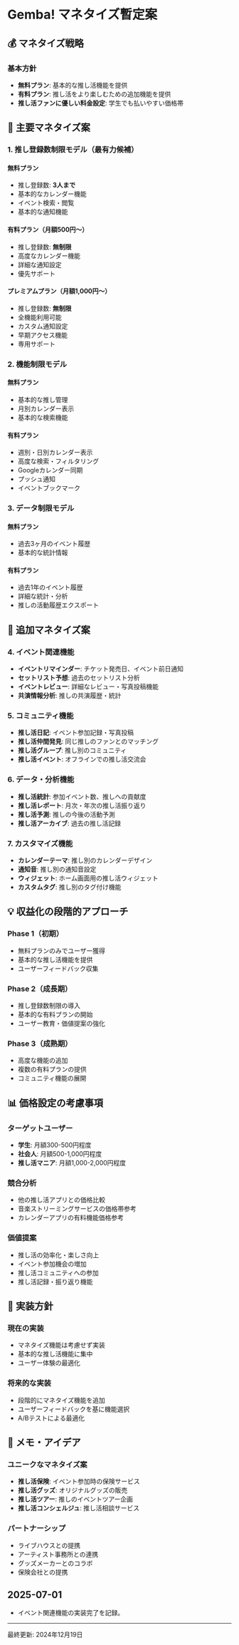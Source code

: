 # Gemba! マネタイズ暫定案

## 💰 マネタイズ戦略

### 基本方針
- **無料プラン**: 基本的な推し活機能を提供
- **有料プラン**: 推し活をより楽しむための追加機能を提供
- **推し活ファンに優しい料金設定**: 学生でも払いやすい価格帯

## 🎯 主要マネタイズ案

### 1. 推し登録数制限モデル（最有力候補）

#### 無料プラン
- 推し登録数: **3人まで**
- 基本的なカレンダー機能
- イベント検索・閲覧
- 基本的な通知機能

#### 有料プラン（月額500円〜）
- 推し登録数: **無制限**
- 高度なカレンダー機能
- 詳細な通知設定
- 優先サポート


#### プレミアムプラン（月額1,000円〜）
- 推し登録数: **無制限**
- 全機能利用可能
- カスタム通知設定
- 早期アクセス機能
- 専用サポート

### 2. 機能制限モデル

#### 無料プラン
- 基本的な推し管理
- 月別カレンダー表示
- 基本的な検索機能

#### 有料プラン
- 週別・日別カレンダー表示
- 高度な検索・フィルタリング
- Googleカレンダー同期
- プッシュ通知
- イベントブックマーク

### 3. データ制限モデル

#### 無料プラン
- 過去3ヶ月のイベント履歴
- 基本的な統計情報

#### 有料プラン
- 過去1年のイベント履歴
- 詳細な統計・分析
- 推しの活動履歴エクスポート

## 🎪 追加マネタイズ案

### 4. イベント関連機能
- **イベントリマインダー**: チケット発売日、イベント前日通知
- **セットリスト予想**: 過去のセットリスト分析
- **イベントレビュー**: 詳細なレビュー・写真投稿機能
- **共演情報分析**: 推しの共演履歴・統計

### 5. コミュニティ機能
- **推し活日記**: イベント参加記録・写真投稿
- **推し活仲間発見**: 同じ推しのファンとのマッチング
- **推し活グループ**: 推し別のコミュニティ
- **推し活イベント**: オフラインでの推し活交流会

### 6. データ・分析機能
- **推し活統計**: 参加イベント数、推しへの貢献度
- **推し活レポート**: 月次・年次の推し活振り返り
- **推し活予測**: 推しの今後の活動予測
- **推し活アーカイブ**: 過去の推し活記録

### 7. カスタマイズ機能
- **カレンダーテーマ**: 推し別のカレンダーデザイン
- **通知音**: 推し別の通知音設定
- **ウィジェット**: ホーム画面用の推し活ウィジェット
- **カスタムタグ**: 推し別のタグ付け機能

## 💡 収益化の段階的アプローチ

### Phase 1（初期）
- 無料プランのみでユーザー獲得
- 基本的な推し活機能を提供
- ユーザーフィードバック収集

### Phase 2（成長期）
- 推し登録数制限の導入
- 基本的な有料プランの開始
- ユーザー教育・価値提案の強化

### Phase 3（成熟期）
- 高度な機能の追加
- 複数の有料プランの提供
- コミュニティ機能の展開

## 📊 価格設定の考慮事項

### ターゲットユーザー
- **学生**: 月額300-500円程度
- **社会人**: 月額500-1,000円程度
- **推し活マニア**: 月額1,000-2,000円程度

### 競合分析
- 他の推し活アプリとの価格比較
- 音楽ストリーミングサービスの価格帯参考
- カレンダーアプリの有料機能価格参考

### 価値提案
- 推し活の効率化・楽しさ向上
- イベント参加機会の増加
- 推し活コミュニティへの参加
- 推し活記録・振り返り機能

## 🔄 実装方針

### 現在の実装
- マネタイズ機能は考慮せず実装
- 基本的な推し活機能に集中
- ユーザー体験の最適化

### 将来的な実装
- 段階的にマネタイズ機能を追加
- ユーザーフィードバックを基に機能選択
- A/Bテストによる最適化

## 📝 メモ・アイデア

### ユニークなマネタイズ案
- **推し活保険**: イベント参加時の保険サービス
- **推し活グッズ**: オリジナルグッズの販売
- **推し活ツアー**: 推しのイベントツアー企画
- **推し活コンシェルジュ**: 推し活相談サービス

### パートナーシップ
- ライブハウスとの提携
- アーティスト事務所との連携
- グッズメーカーとのコラボ
- 保険会社との提携

## 2025-07-01
- イベント関連機能の実装完了を記録。

---
最終更新: 2024年12月19日 